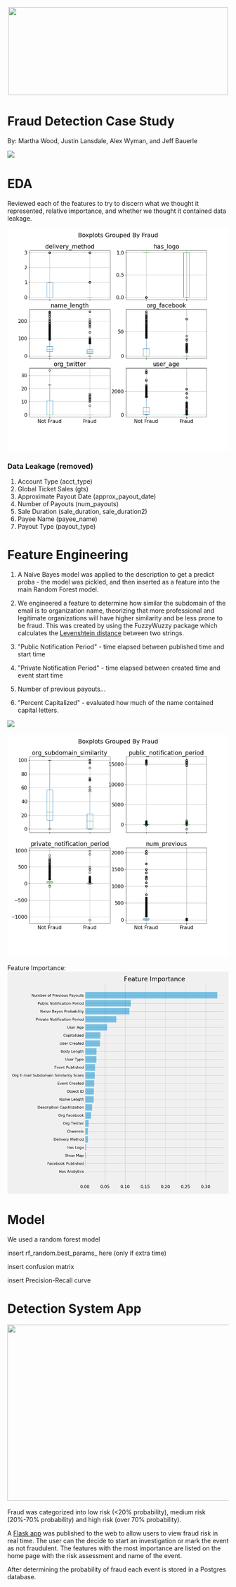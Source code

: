 <p align="center">
<img src="fraud-fraud-everywhere-l0k73s.jpg"  height="200" width="500" />
</p>

# Fraud Detection Case Study

By: Martha Wood, Justin Lansdale, Alex Wyman, and Jeff Bauerle

![](https://www.lacera.com/about_lacera/img/FraudAlert-april-2019.jpg)

<!---![](https://www.mercuryinsurance.com/assets/images/blog-images/cyber-fraud-protection.jpg)--->


# EDA

Reviewed each of the features to try to discern what we thought it represented, relative importance, and whether we thought it contained data leakage. 

![boxplots](images/boxplots.png)

### Data Leakage (removed)
1. Account Type (acct_type)
2. Global Ticket Sales (gts)
3. Approximate Payout Date (approx_payout_date)
4. Number of Payouts (num_payouts)
5. Sale Duration (sale_duration, sale_duration2)
6. Payee Name (payee_name)
7. Payout Type (payout_type)


# Feature Engineering



1. A Naive Bayes model was applied to the description to get a predict proba - the model was pickled, and then inserted as a feature into the main Random Forest model.

2. We engineered a feature to determine how similar the subdomain of the email is to organization name, theorizing that more professional and legitimate organizations will have higher similarity and be less prone to be fraud. This was created by using the FuzzyWuzzy package which calculates the [Levenshtein distance](https://en.wikipedia.org/wiki/Levenshtein_distance) between two strings.

3. "Public Notification Period" - time elapsed between published time and start time

4. "Private Notification Period" - time elapsed between created time and event start time

5. Number of previous payouts...

6. "Percent Capitalized" - evaluated how much of the name contained capital letters. 

![](https://raw.githubusercontent.com/woodmc10/fraud-detection-case-study/master/images/cruisecontrol_fraud.png?token=AH6VOJXQ6YD5KXZZFCUTUVK7MTWYI)

![engineered_boxplots](images/boxplots_new.png)

Feature Importance:
![boxplots](images/feature_importance.png)

# Model



We used a random forest model

insert rf_random.best_params_ here (only if extra time)

insert confusion matrix 

insert Precision-Recall curve

# Detection System App

<p align="center">
<img src="Profit_Curve.png"  height="400" width="600" />
</p>

Fraud was categorized into low risk (<20% probability), medium risk (20%-70% probability) and high risk (over 70% probability). 

A [Flask app](http://ec2-34-213-246-20.us-west-2.compute.amazonaws.com:8105) was published to the web to allow users to view fraud risk in real time. The user can the decide to start an investigation or mark the event as not fraudulent. The features with the most importance are listed on the home page with the risk assessment and name of the event. 

After determining the probability of fraud each event is stored in a Postgres database. 






